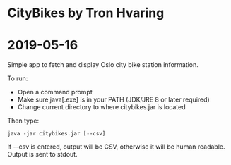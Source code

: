 # CityBikes by Tron Hvaring
# 2019-05-16

Simple app to fetch and display Oslo city bike station information.

To run:

 - Open a command prompt
 - Make sure java[.exe] is in your PATH (JDK/JRE 8 or later required)
 - Change current directory to where citybikes.jar is located
 
Then type:

    java -jar citybikes.jar [--csv]

If --csv is entered, output will be CSV, otherwise it will be human readable. Output is sent to stdout.

